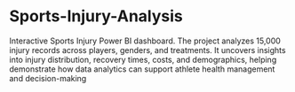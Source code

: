 # Sports-Injury-Analysis
Interactive Sports Injury  Power BI dashboard. The project analyzes 15,000 injury records across players, genders, and treatments. It uncovers insights into injury distribution, recovery times, costs, and demographics, helping demonstrate how data analytics can support athlete health management and decision-making
